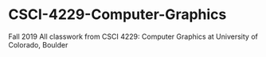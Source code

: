 # CSCI-4229-Computer-Graphics
Fall 2019
All classwork from CSCI 4229: Computer Graphics at University of Colorado, Boulder
